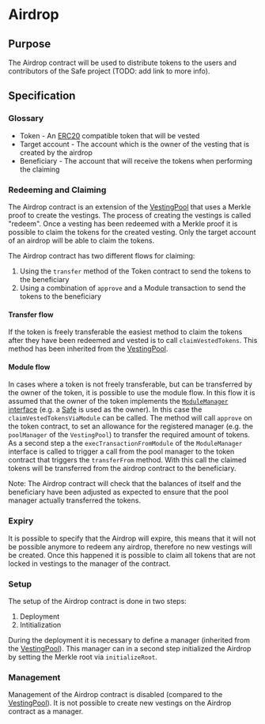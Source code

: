 # Airdrop

## Purpose

The Airdrop contract will be used to distribute tokens to the users and contributors of the Safe project (TODO: add link to more info).

## Specification

### Glossary

- Token - An [ERC20](https://eips.ethereum.org/EIPS/eip-20) compatible token that will be vested
- Target account - The account which is the owner of the vesting that is created by the airdrop
- Beneficiary - The account that will receive the tokens when performing the claiming

### Redeeming and Claiming

The Airdrop contract is an extension of the [VestingPool](./vesting.md) that uses a Merkle proof to create the vestings. The process of creating the vestings is called "redeem". Once a vesting has been redeemed with a Merkle proof it is possible to claim the tokens for the created vesting. Only the target account of an airdrop will be able to claim the tokens.

The Airdrop contract has two different flows for claiming:

1. Using the `transfer` method of the Token contract to send the tokens to the beneficiary
2. Using a combination of `approve` and a Module transaction to send the tokens to the beneficiary

#### Transfer flow

If the token is freely transferable the easiest method to claim the tokens after they have been redeemed and vested is to call `claimVestedTokens`. This method has been inherited from the [VestingPool](./vesting.md#claiming).

#### Module flow

In cases where a token is not freely transferable, but can be transferred by the owner of the token, it is possible to use the module flow. In this flow it is assumed that the owner of the token implements the [`ModuleManager` interface](../contracts/interfaces/ModuleManager.sol) (e.g. a [Safe](https://www.github.com/safe-global/safe-contracts) is used as the owner). In this case the `claimVestedTokensViaModule` can be called. The method will call `approve` on the token contract, to set an allowance for the registered manager (e.g. the `poolManager` of the `VestingPool`) to transfer the required amount of tokens. As a second step a the `execTransactionFromModule` of the `ModuleManager`  interface is called to trigger a call from the pool manager to the token contract that triggers the `transferFrom` method. With this call the claimed tokens will be transferred from the airdrop contract to the beneficiary.

Note: The Airdrop contract will check that the balances of itself and the beneficiary have been adjusted as expected to ensure that the pool manager actually transferred the tokens.

### Expiry

It is possible to specify that the Airdrop will expire, this means that it will not be possible anymore to redeem any airdrop, therefore no new vestings will be created. Once this happened it is possible to claim all tokens that are not locked in vestings to the manager of the contract.

### Setup

The setup of the Airdrop contract is done in two steps:
1. Deployment
2. Intitialization

During the deployment it is necessary to define a manager (inherited from the [VestingPool](./vesting.md)). This manager can in a second step initialized the Airdrop by setting the Merkle root via `initializeRoot`.

### Management

Management of the Airdrop contract is disabled (compared to the [VestingPool](./vesting.md)). It is not possible to create new vestings on the Airdrop contract as a manager.

